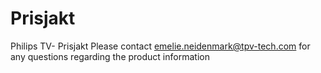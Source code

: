 # Prisjakt
Philips TV- Prisjakt
Please contact emelie.neidenmark@tpv-tech.com for any questions regarding the product information
